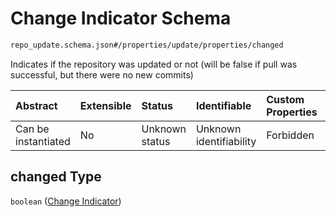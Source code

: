 # Change Indicator Schema

```txt
repo_update.schema.json#/properties/update/properties/changed
```

Indicates if the repository was updated or not (will be false if pull was successful, but there were no new commits)

| Abstract            | Extensible | Status         | Identifiable            | Custom Properties | Additional Properties | Access Restrictions | Defined In                                                                           |
| :------------------ | :--------- | :------------- | :---------------------- | :---------------- | :-------------------- | :------------------ | :----------------------------------------------------------------------------------- |
| Can be instantiated | No         | Unknown status | Unknown identifiability | Forbidden         | Allowed               | none                | [repo-update.schema.json*](../../out/repo-update.schema.json "open original schema") |

## changed Type

`boolean` ([Change Indicator](repo-update-properties-update-data-properties-change-indicator.md))
